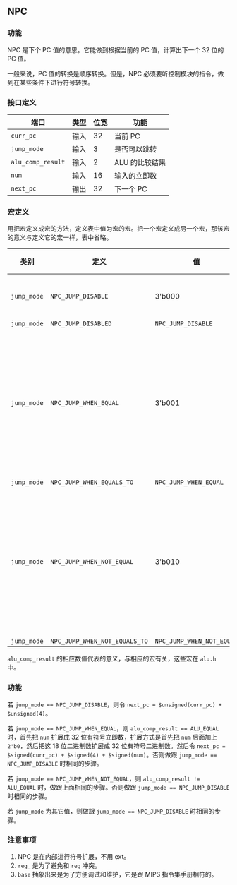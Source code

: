 ## NPC

### 功能

NPC 是下个 PC 值的意思。它能做到根据当前的 PC 值，计算出下一个 32 位的 PC 值。

一般来说，PC 值的转换是顺序转换。但是，NPC 必须要听控制模块的指令，做到在某些条件下进行符号转换。

### 接口定义 

端口 | 类型 | 位宽 | 功能
--- | --- | --- | ---
`curr_pc` | 输入 | 32 | 当前 PC
`jump_mode` | 输入 | 3 | 是否可以跳转
`alu_comp_result` | 输入 | 2 | ALU 的比较结果
`num` | 输入 | 16 | 输入的立即数
`next_pc` | 输出 | 32 | 下一个 PC

### 宏定义

用把宏定义成宏的方法，定义表中值为宏的宏。把一个宏定义成另一个宏，那该宏的意义与定义它的宏一样，表中省略。

类别 | 定义 | 值 | 意义
--- | --- | --- | ---
`jump_mode` | `NPC_JUMP_DISABLE` | 3'b000 | 不要跳转
`jump_mode` | `NPC_JUMP_DISABLED` | `NPC_JUMP_DISABLE` | 
`jump_mode` | `NPC_JUMP_WHEN_EQUAL` | 3'b001 | 当 ALU 输入的比较结果相等时跳转
`jump_mode` | `NPC_JUMP_WHEN_EQUALS_TO` | `NPC_JUMP_WHEN_EQUAL` | 
`jump_mode` | `NPC_JUMP_WHEN_NOT_EQUAL` | 3'b010 | 当 ALU 输入的比较结果不等时跳转
`jump_mode` | `NPC_JUMP_WHEN_NOT_EQUALS_TO` | `NPC_JUMP_WHEN_NOT_EQUAL` | 

`alu_comp_result` 的相应数值代表的意义，与相应的宏有关，这些宏在 `alu.h` 中。

### 功能

若 `jump_mode == NPC_JUMP_DISABLE`，则令 `next_pc = $unsigned(curr_pc) + $unsigned(4)`。

若 `jump_mode == NPC_JUMP_WHEN_EQUAL`，则 `alu_comp_result == ALU_EQUAL` 时，首先把 `num` 扩展成 32 位有符号立即数，扩展方式是首先把 `num` 后面加上 `2'b0`，然后把这 18 位二进制数扩展成 32 位有符号二进制数。然后令 `next_pc = $signed(curr_pc) + $signed(4) + $signed(num)`。否则做跟 `jump_mode == NPC_JUMP_DISABLE` 时相同的步骤。

若 `jump_mode == NPC_JUMP_WHEN_NOT_EQUAL`，则 `alu_comp_result != ALU_EQUAL` 时，做跟上面相同的步骤。否则做跟 `jump_mode == NPC_JUMP_DISABLE` 时相同的步骤。

若 `jump_mode` 为其它值，则做跟 `jump_mode == NPC_JUMP_DISABLE` 时相同的步骤。

### 注意事项

1. NPC 是在内部进行符号扩展，不用 ext。
2. `reg_` 是为了避免和 `reg` 冲突。
3. `base` 抽象出来是为了方便调试和维护，它是跟 MIPS 指令集手册相符的。

